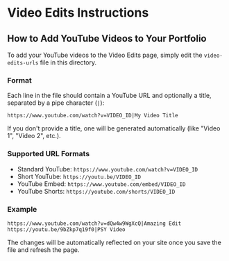 # Video Edits Instructions

## How to Add YouTube Videos to Your Portfolio

To add your YouTube videos to the Video Edits page, simply edit the `video-edits-urls` file in this directory.

### Format
Each line in the file should contain a YouTube URL and optionally a title, separated by a pipe character (`|`):

```
https://www.youtube.com/watch?v=VIDEO_ID|My Video Title
```

If you don't provide a title, one will be generated automatically (like "Video 1", "Video 2", etc.).

### Supported URL Formats
- Standard YouTube: `https://www.youtube.com/watch?v=VIDEO_ID`
- Short YouTube: `https://youtu.be/VIDEO_ID`
- YouTube Embed: `https://www.youtube.com/embed/VIDEO_ID`
- YouTube Shorts: `https://youtube.com/shorts/VIDEO_ID`

### Example
```
https://www.youtube.com/watch?v=dQw4w9WgXcQ|Amazing Edit
https://youtu.be/9bZkp7q19f0|PSY Video
```

The changes will be automatically reflected on your site once you save the file and refresh the page. 